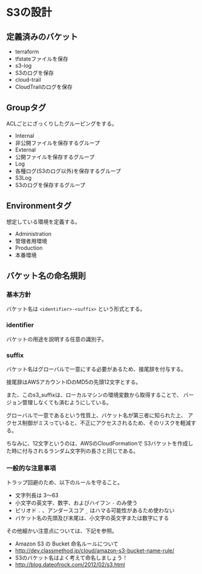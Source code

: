 # S3の設計

## 定義済みのバケット

* terraform
 * tfstateファイルを保存
* s3-log
 * S3のログを保存
* cloud-trail
 * CloudTrailのログを保存


## Groupタグ

ACLごとにざっくりしたグルーピングをする。

* Internal
 * 非公開ファイルを保存するグループ
* External
 * 公開ファイルを保存するグループ
* Log
 * 各種ログ(S3のログ以外)を保存するグループ
* S3Log
 * S3のログを保存するグループ


## Environmentタグ

想定している環境を定義する。

* Administration
 * 管理者用環境
* Production
 * 本番環境


## バケット名の命名規則

### 基本方針

バケット名は ```<identifier>-<suffix>``` という形式とする。


### identifier

バケットの用途を説明する任意の識別子。


### suffix

バケット名はグローバルで一意にする必要があるため、接尾辞を付与する。

接尾辞はAWSアカウントIDのMD5の先頭12文字とする。

また、このs3_suffixは、ローカルマシンの環境変数から取得することで、
バージョン管理しなくても済むようにしている。

グローバルで一意であるという性質上、バケット名が第三者に知られた上、
アクセス制御がミスっていると、不正にアクセスされるため、そのリスクを軽減する。

ちなみに、12文字というのは、AWSのCloudFormationで
S3バケットを作成した時に付与されるランダム文字列の長さと同じである。


### 一般的な注意事項

トラップ回避のため、以下のルールを守ること。

* 文字列長は 3～63
* 小文字の英文字、数字、およびハイフン ```-``` のみ使う
* ピリオド ```.``` 、アンダースコア ```_``` はハマる可能性があるため使わない
* バケット名の先頭及び末尾は、小文字の英文字または数字にする

その他細かい注意点については、下記を参照。

* Amazon S3 の Bucket 命名ルールについて
 * http://dev.classmethod.jp/cloud/amazon-s3-bucket-name-rule/
* S3のバケット名はよく考えて命名しましょう！
 * http://blog.dateofrock.com/2012/02/s3.html

